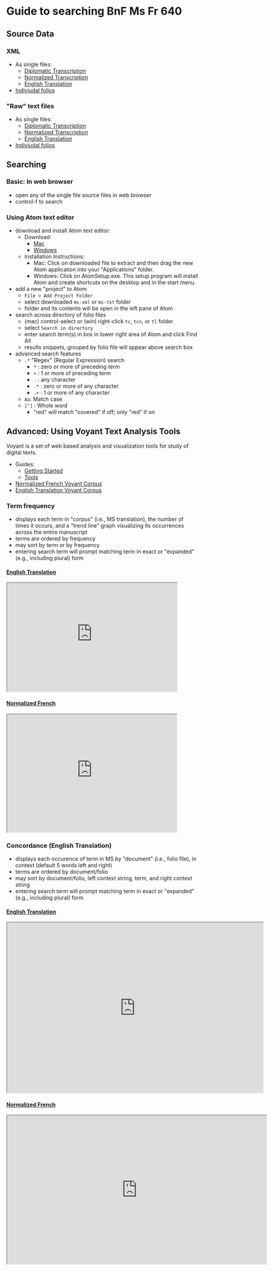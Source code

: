 # Guide to searching BnF Ms Fr 640

## Source Data

### XML

* As single files:
  * [Diplomatic Transcription](https://raw.githubusercontent.com/cu-mkp/ms-text-analysis/master/allFolios/xml/all_tc.xml)
  * [Normalized Transcription](https://raw.githubusercontent.com/cu-mkp/ms-text-analysis/master/allFolios/xml/all_tcn.xml)
  * [English Translation](https://raw.githubusercontent.com/cu-mkp/ms-text-analysis/master/allFolios/xml/all_tl.xml)
* [Indiviudal folios](https://raw.githubusercontent.com/cu-mkp/ms-text-analysis/master/ms-xml.zip)
 
### "Raw" text files

* As single files:
  * [Diplomatic Transcription](https://raw.githubusercontent.com/cu-mkp/ms-text-analysis/master/allFolios/txt/all_tc.txt)
  * [Normalized Transcription](https://raw.githubusercontent.com/cu-mkp/ms-text-analysis/master/allFolios/txt/all_tcn.txt)
  * [English Translation](https://raw.githubusercontent.com/cu-mkp/ms-text-analysis/master/allFolios/txt/all_tl.txt)
* [Indiviudal folios](https://raw.githubusercontent.com/cu-mkp/ms-text-analysis/master/ms-txt.zip)

## Searching

### Basic: In web browser

* open any of the single file source files in web browser
* control-f to search

### Using Atom text editor

* download and install Atom text editor:
   * Download:
     * [Mac](https://github.com/atom/atom/releases/download/v1.33.0-beta3/atom-mac.zip)
     * [Windows](https://github.com/atom/atom/releases/download/v1.33.0-beta3/AtomSetup.exe)
  * Installation Instructions:
     * Mac: Click on downloaded file to extract and then drag the new Atom application into your "Applications" folder.
     * Windows: Click on AtomSetup.exe. This setup program will install Atom and create shortcuts on the desktop and in the start menu.
* add a new "project" to Atom
  * `File > Add Project Folder`
  * select downloaded `ms-xml` or `ms-txt` folder
  * folder and its contents will be open in the left pane of Atom
* search across directory of folio files
  * (mac) control-select or (win) right-click `tc`, `tcn`, or `tl` folder
  * select `Search in directory`
  * enter search term(s) in box in lower right area of Atom and click Find All
  * results snippets, grouped by folio file will appear above search box
* advanced search features
  * `.*` "Regex" (Regular Expression) search
    * `*` : zero or more of preceding term
    * `+` :  1 or more of preceding term
    * `.` : any character
    * `.*` : zero or more of any character
    * `.+` : 1 or more of any character
  * `Aa`: Match case
  * `["]` : Whole word
    * "red" will match "covered" if off; only "red" if on

## Advanced: Using Voyant Text Analysis Tools

Voyant is a set of web based analysis and visualization tools for study of digital texts.

 * Guides:
   * [Getting Started](https://voyant-tools.org/docs/#!/guide/start)
   * [Tools](https://voyant-tools.org/docs/#!/guide/tools)
 * [Normalized French Voyant Corpus](http://voyant-test.makingandknowing.org:8888/?corpus=05909ba272f5a74e056a69ca514bd550)
 * [English Translation Voyant Corpus](http://voyant-test.makingandknowing.org:8888/?corpus=57cb722a686c789f8d404324d2e4181e)
 
### Term frequency

 * displays each term in "corpus" (i.e., MS translation), the number of times it occurs, and a "trend line" graph visualizing its occurrences across the entire manuscript
 * terms are ordered by frequency
 * may sort by term or by frequency
 * entering search term will prompt matching term in exact or "expanded" (e.g., including plural) form
 

<!--	Exported from Voyant Tools (voyant-tools.org).
The iframe src attribute below uses a relative protocol to better function with both
http and https sites, but if you're embedding this into a local web page (file protocol)
you should add an explicit protocol (https if you're using voyant-tools.org, otherwise
it depends on this server.
Feel free to change the height and width values or other styling below: -->


#### [English Translation](http://voyant-test.makingandknowing.org:8888/tool/CorpusTerms/?corpus=57cb722a686c789f8d404324d2e4181e)

<iframe style='width: 446px; height: 285px;' src='https://voyant-test.makingandknowing.org:8888/tool/CorpusTerms/?corpus=557cb722a686c789f8d404324d2e4181e'></iframe>


<!--	Exported from Voyant Tools (voyant-tools.org).
The iframe src attribute below uses a relative protocol to better function with both
http and https sites, but if you're embedding this into a local web page (file protocol)
you should add an explicit protocol (https if you're using voyant-tools.org, otherwise
it depends on this server.
Feel free to change the height and width values or other styling below: -->

#### [Normalized French](http://voyant-test.makingandknowing.org:8888/tool/CorpusTerms/?corpus=05909ba272f5a74e056a69ca514bd550)

<iframe style='width: 445px; height: 309px;' src='https://voyant-test.makingandknowing.org:8888/tool/CorpusTerms/?corpus=05909ba272f5a74e056a69ca514bd550'></iframe>



###  Concordance (English Translation)
 
 * displays each occurence of term in MS by "document" (i.e., folio file), in context (default 5 words left and right) 
 * terms are ordered by document/folio
 * may sort by document/folio, left context string, term, and right context string
 * entering search term will prompt matching term in exact or "expanded" (e.g., including plural) form

<!--	Exported from Voyant Tools (voyant-tools.org).
The iframe src attribute below uses a relative protocol to better function with both
http and https sites, but if you're embedding this into a local web page (file protocol)
you should add an explicit protocol (https if you're using voyant-tools.org, otherwise
it depends on this server.
Feel free to change the height and width values or other styling below: -->

#### [English Translation](http://voyant-test.makingandknowing.org:8888/tool/Contexts/?query=make&corpus=57cb722a686c789f8d404324d2e4181e)

<!--	Exported from Voyant Tools (voyant-tools.org).
The iframe src attribute below uses a relative protocol to better function with both
http and https sites, but if you're embedding this into a local web page (file protocol)
you should add an explicit protocol (https if you're using voyant-tools.org, otherwise
it depends on this server.
Feel free to change the height and width values or other styling below: -->



<iframe style='width: 672px; height: 447px;' src='http://voyant-test.makingandknowing.org:8888/tool/Contexts/?query=make&corpus=57cb722a686c789f8d404324d2e4181e'></iframe>


#### [Normalized French](http://voyant-test.makingandknowing.org:8888/tool/Contexts/?query=make&corpus=05909ba272f5a74e056a69ca514bd550)

<!--	Exported from Voyant Tools (voyant-tools.org).
The iframe src attribute below uses a relative protocol to better function with both
http and https sites, but if you're embedding this into a local web page (file protocol)
you should add an explicit protocol (https if you're using voyant-tools.org, otherwise
it depends on this server.
Feel free to change the height and width values or other styling below: -->


<iframe style='width: 681px; height: 390px;' src='http://voyant-test.makingandknowing.org:8888/tool/Contexts/?query=avecq&corpus=05909ba272f5a74e056a69ca514bd550'></iframe>
